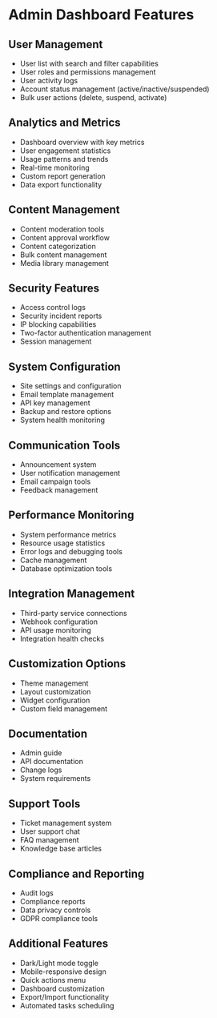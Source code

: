 # Admin Dashboard Features

## User Management

- User list with search and filter capabilities
- User roles and permissions management
- User activity logs
- Account status management (active/inactive/suspended)
- Bulk user actions (delete, suspend, activate)

## Analytics and Metrics

- Dashboard overview with key metrics
- User engagement statistics
- Usage patterns and trends
- Real-time monitoring
- Custom report generation
- Data export functionality

## Content Management

- Content moderation tools
- Content approval workflow
- Content categorization
- Bulk content management
- Media library management

## Security Features

- Access control logs
- Security incident reports
- IP blocking capabilities
- Two-factor authentication management
- Session management

## System Configuration

- Site settings and configuration
- Email template management
- API key management
- Backup and restore options
- System health monitoring

## Communication Tools

- Announcement system
- User notification management
- Email campaign tools
- Feedback management

## Performance Monitoring

- System performance metrics
- Resource usage statistics
- Error logs and debugging tools
- Cache management
- Database optimization tools

## Integration Management

- Third-party service connections
- Webhook configuration
- API usage monitoring
- Integration health checks

## Customization Options

- Theme management
- Layout customization
- Widget configuration
- Custom field management

## Documentation

- Admin guide
- API documentation
- Change logs
- System requirements

## Support Tools

- Ticket management system
- User support chat
- FAQ management
- Knowledge base articles

## Compliance and Reporting

- Audit logs
- Compliance reports
- Data privacy controls
- GDPR compliance tools

## Additional Features

- Dark/Light mode toggle
- Mobile-responsive design
- Quick actions menu
- Dashboard customization
- Export/Import functionality
- Automated tasks scheduling

